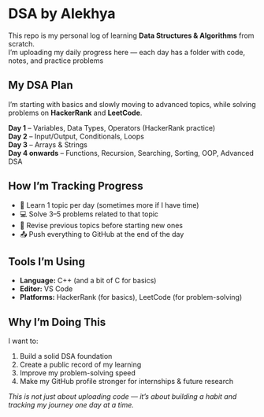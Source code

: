 
# DSA by Alekhya

This repo is my personal log of learning **Data Structures & Algorithms** from scratch.  
I’m uploading my daily progress here — each day has a folder with code, notes, and practice problems

##  My DSA Plan

I’m starting with basics and slowly moving to advanced topics, while solving problems on **HackerRank** and **LeetCode**.

**Day 1** – Variables, Data Types, Operators (HackerRank practice)  
**Day 2** – Input/Output, Conditionals, Loops  
**Day 3** – Arrays & Strings  
**Day 4 onwards** – Functions, Recursion, Searching, Sorting, OOP, Advanced DSA


## How I’m Tracking Progress
- 📝 Learn 1 topic per day (sometimes more if I have time)  
- 💻 Solve 3–5 problems related to that topic  
- 🔄 Revise previous topics before starting new ones  
- 📤 Push everything to GitHub at the end of the day


## Tools I’m Using
- **Language:** C++ (and a bit of C for basics)
- **Editor:** VS Code
- **Platforms:** HackerRank (for basics), LeetCode (for problem-solving)


## Why I’m Doing This
I want to:
1. Build a solid DSA foundation  
2. Create a public record of my learning  
3. Improve my problem-solving speed  
4. Make my GitHub profile stronger for internships & future research

*This is not just about uploading code — it’s about building a habit and tracking my journey one day at a time.*

